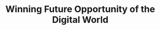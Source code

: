---
layout:   certificate
title:    "Winning Future Opportunity of the Digital World"
slug:     panitia-opportunity
category: panitia
issuer:   "Direktorat Pusat Pengembangan Karier Universitas Telkom"
---
